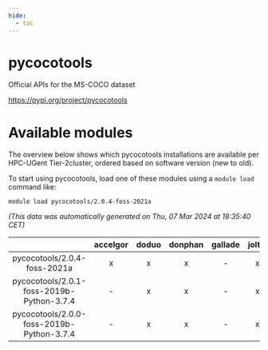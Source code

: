 ```yaml
---
hide:
  - toc
---
```


pycocotools
===========


Official APIs for the MS-COCO dataset

https://pypi.org/project/pycocotools
# Available modules


The overview below shows which pycocotools installations are available per HPC-UGent Tier-2cluster, ordered based on software version (new to old).

To start using pycocotools, load one of these modules using a `module load` command like:

```shell
module load pycocotools/2.0.4-foss-2021a
```

*(This data was automatically generated on Thu, 07 Mar 2024 at 18:35:40 CET)*  

| |accelgor|doduo|donphan|gallade|joltik|skitty|
| :---: | :---: | :---: | :---: | :---: | :---: | :---: |
|pycocotools/2.0.4-foss-2021a|x|x|x|-|x|x|
|pycocotools/2.0.1-foss-2019b-Python-3.7.4|-|x|x|-|x|x|
|pycocotools/2.0.0-foss-2019b-Python-3.7.4|-|x|x|-|x|x|
